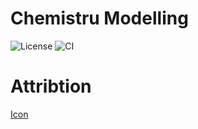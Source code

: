 # Chemistru Modelling

![License](https://img.shields.io/badge/)
![CI]()

# Attribtion

[Icon](https://www.flaticon.com/authors/freepik)
